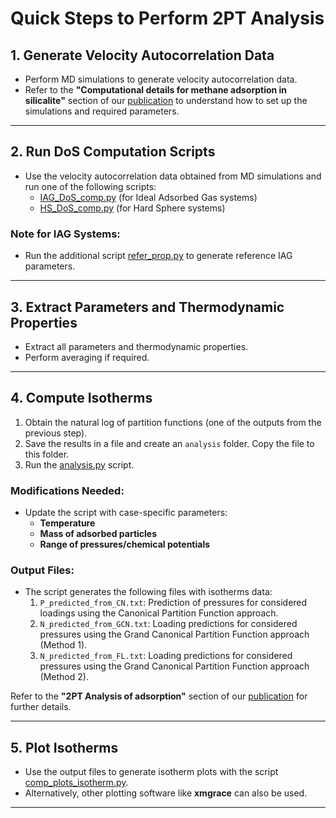# Quick Steps to Perform 2PT Analysis

## 1. Generate Velocity Autocorrelation Data
- Perform MD simulations to generate velocity autocorrelation data.
- Refer to the **"Computational details for methane adsorption in silicalite"** section of our [publication](https://doi.org/10.1063/5.0099790) to understand how to set up the simulations and required parameters.

---

## 2. Run DoS Computation Scripts
- Use the velocity autocorrelation data obtained from MD simulations and run one of the following scripts:
  - [IAG_DoS_comp.py](https://github.com/2253shubham/2PT-for-isotherms/blob/main/united_atom_system_analysis/Ideal_Adsorbed_Gas_approximation/scripts/HS_DoS_comp.py) (for Ideal Adsorbed Gas systems)
  - [HS_DoS_comp.py](https://github.com/2253shubham/2PT-for-isotherms/blob/main/united_atom_system_analysis/Hard_Sphere_approximation/scripts/HS_DoS_comp.py) (for Hard Sphere systems)

### Note for IAG Systems:
- Run the additional script [refer_prop.py](https://github.com/2253shubham/2PT-for-isotherms/blob/main/united_atom_system_analysis/Ideal_Adsorbed_Gas_approximation/scripts/refer_prop.py) to generate reference IAG parameters.

---

## 3. Extract Parameters and Thermodynamic Properties
- Extract all parameters and thermodynamic properties.
- Perform averaging if required.

---

## 4. Compute Isotherms
1. Obtain the natural log of partition functions (one of the outputs from the previous step).
2. Save the results in a file and create an `analysis` folder. Copy the file to this folder.
3. Run the [analysis.py](https://github.com/2253shubham/2PT-for-isotherms/blob/main/united_atom_system_analysis/Ideal_Adsorbed_Gas_approximation/scripts/analysis.py) script. 

### Modifications Needed:
- Update the script with case-specific parameters:
  - **Temperature**
  - **Mass of adsorbed particles**
  - **Range of pressures/chemical potentials**

### Output Files:
- The script generates the following files with isotherms data:
  1. `P_predicted_from_CN.txt`: Prediction of pressures for considered loadings using the Canonical Partition Function approach.
  2. `N_predicted_from_GCN.txt`: Loading predictions for considered pressures using the Grand Canonical Partition Function approach (Method 1).
  3. `N_predicted_from_FL.txt`: Loading predictions for considered pressures using the Grand Canonical Partition Function approach (Method 2).

Refer to the **"2PT Analysis of adsorption"** section of our [publication](https://doi.org/10.1063/5.0099790) for further details.

---

## 5. Plot Isotherms
- Use the output files to generate isotherm plots with the script [comp_plots_isotherm.py](https://github.com/2253shubham/2PT-for-isotherms/blob/main/united_atom_system_analysis/Ideal_Adsorbed_Gas_approximation/scripts/comp-plots-code.py).
- Alternatively, other plotting software like **xmgrace** can also be used.

---
